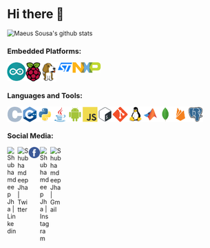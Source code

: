 # Hi there :wave:

![Maeus Sousa's github stats](https://github-readme-stats.vercel.app/api?username=mattsousaa&show_icons=true&title_color=fff&icon_color=79ff97&text_color=9f9f9f&bg_color=151515)

<h3 align="left">Embedded Platforms:</h3>

<a href="https://www.learn-c.org/">
    <img align="left" alt="C" width="43px" src="https://github.com/mattsousaa/mattsousaa/blob/master/arduino-seeklogo.com.svg" />
  </a>

<a href="https://www.learn-c.org/">
    <img align="left" alt="C" width="35px" src="https://github.com/mattsousaa/mattsousaa/blob/master/475px-Raspberry_Pi_Logo.svg" />
  </a>
  
<a href="https://www.learn-c.org/">
    <img align="left" alt="C" width="37px" src="https://github.com/mattsousaa/mattsousaa/blob/master/beagle.png" />
  </a>
  
<a href="https://www.learn-c.org/">
    <img align="left" alt="C" width="37px" src="https://github.com/mattsousaa/mattsousaa/blob/master/STMicroelectronics-Logo.svg" />
  </a>
  
<a href="https://www.learn-c.org/">
    <img  alt="C" width="65px" src="https://github.com/mattsousaa/mattsousaa/blob/master/nxp-semiconductors-logo.svg" />
  </a>
  
<br>
<br>

<h3 align="left">Languages and Tools:</h3>

<a href="https://www.learn-c.org/">
    <img align="left" alt="C" width="35px" src="https://github.com/devicons/devicon/blob/master/icons/c/c-original.svg" />
  </a>
  <a href="https://www.learncpp.com/">
    <img align="left" alt="Cpp" width="35px" src="https://github.com/devicons/devicon/blob/master/icons/cplusplus/cplusplus-original.svg" />
  </a>
  <a href="https://www.python.org/">
    <img align="left" alt="Python" width="35px" src="https://github.com/devicons/devicon/blob/master/icons/python/python-original.svg" />
  </a>
  <a href="https://www.java.com/pt-BR/">
    <img align="left" alt="Java" width="35px" src="https://github.com/devicons/devicon/blob/master/icons/java/java-original.svg" />
  </a>
  </a>
  <a href="https://developer.android.com/studio">
    <img align="left" alt="Android" width="35px" src="https://github.com/devicons/devicon/blob/master/icons/android/android-original.svg" />
  </a>
  <a href="https://developer.mozilla.org/en-US/">
    <img align="left" alt="JS" width="35px" src="https://github.com/devicons/devicon/blob/master/icons/javascript/javascript-original.svg" />
  </a>
  </a>
  <a href="https://www.gnu.org/software/bash/">
    <img align="left" alt="Bash" width="35px" src="https://github.com/devicons/devicon/blob/master/icons/bash/bash-original.svg" />
  </a>
  </a>
  <a href="https://git-scm.com/">
    <img align="left" alt="Git" width="35px" src="https://github.com/devicons/devicon/blob/master/icons/git/git-original.svg" />
  </a>
  
  </a>
  <a href="https://git.kernel.org/pub/scm/linux/kernel/git/torvalds/linux.git/">
    <img align="left" alt="Linux" width="35px" src="https://github.com/devicons/devicon/blob/master/icons/linux/linux-original.svg" />
  </a>
  
  </a>
  <a href="https://www.mathworks.com/">
    <img align="left" alt="Matlab" width="35px" src="https://github.com/devicons/devicon/blob/master/icons/matlab/matlab-original.svg" />
  </a>
  
  </a>
  <a href="https://www.mongodb.com/">
    <img align="left" alt="Mongodb" width="35px" src="https://github.com/devicons/devicon/blob/master/icons/mongodb/mongodb-original.svg" />
  </a>
  
  </a>
  <a href="https://firebase.google.com/?hl=pt-br">
    <img align="left" alt="Firebase" width="35px" src="https://github.com/devicons/devicon/blob/master/icons/firebase/firebase-plain.svg" />
  </a>
  
  </a>
  <a href="https://www.postgresql.org/">
    <img align="left" alt="PostgreeSQL" width="35px" src="https://github.com/devicons/devicon/blob/master/icons/postgresql/postgresql-original.svg" />
  </a>

<br>
<br>

<h3 align="left">Social Media:</h3>
  
  <a href="https://www.linkedin.com/in/mattsousaa/">
    <img align="left" alt="Shubhamdeep Jha | Linkedin" width="24px" src="https://github.com/TheDudeThatCode/TheDudeThatCode/blob/master/Assets/Linkedin.svg" />
  </a>
  <a href="https://twitter.com/mattsousaa1">
    <img align="left" alt="Shubhamdeep Jha | Twitter" width="26px" src="https://github.com/TheDudeThatCode/TheDudeThatCode/blob/master/Assets/Twitter.svg" />
  </a>
  <a href="https://www.facebook.com/mateus.sousa.589/">
    <img align="left" alt="Shubhamdeep Jha | Twitter" width="26px" src="https://github.com/mattsousaa/mattsousaa/blob/master/facebook.svg" />
  </a>
  <a href="https://www.instagram.com/mat.sousaa/?hl=pt-br">
    <img align="left" alt="Shubhamdeep Jha | Instagram" width="24px" src="https://github.com/TheDudeThatCode/TheDudeThatCode/blob/master/Assets/Instagram.svg" />
  </a>
  <a href="https://mail.google.com/mail/u/0/?view=cm&fs=1&to=mateuseng_ec@alu.ufc.br&tf=1">
    <img align="left" alt="Shubhamdeep Jha | Gmail" width="26px" src="https://github.com/TheDudeThatCode/TheDudeThatCode/blob/master/Assets/Gmail.svg" />
  </a>
  
<br>
<br>
<br>
